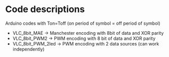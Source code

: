 # Code descriptions

Arduino codes with Ton=Toff (on period of symbol = off period of symbol)

- VLC_8bit_MAE -> Manchester encoding with 8bit of data and XOR parity
- VLC_8bit_PWM2 -> PWM encoding with 8 bit of data and XOR parity
- VLC_8bit_PWM_2led -> PWM encoding with 2 data sources (can work independently)
